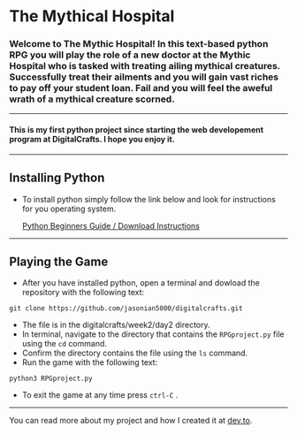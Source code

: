 # The Mythical Hospital

### Welcome to The Mythic Hospital! In this text-based python RPG you will play the role of a new doctor at the Mythic Hospital who is tasked with treating ailing mythical creatures. Successfully treat their ailments and you will gain vast riches to pay off your student loan. Fail and you will feel the aweful wrath of a mythical creature scorned.
---
#### This is my first python project since starting the web developement program at DigitalCrafts. I hope you enjoy it.
---
## Installing Python
- To install python simply follow the link below and look for instructions for you operating system.

    [Python Beginners Guide / Download Instructions](https://wiki.python.org/moin/BeginnersGuide/Download)
---
## Playing the Game
- After you have installed python, open a terminal and dowload the repository with the following text:
```
git clone https://github.com/jasonian5000/digitalcrafts.git
```
- The file is in the digitalcrafts/week2/day2 directory.
- In terminal, navigate to the directory that contains the `RPGproject.py` file using the `cd` command.
- Confirm the directory contains the file using the `ls` command.
- Run the game with the following text:
```
python3 RPGproject.py
```
- To exit the game at any time press `ctrl-C` .
---
You can read more about my project and how I created it at [dev.to](https://dev.to/jasonian5000/my-first-python-project-was-an-rpg-4431).